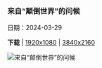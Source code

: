 ### 来自“颠倒世界”的问候

日期：2024-03-29

**下载**  |  [1920x1080](https://cn.bing.com/th?id=OHR.SleepySloth_ZH-CN6084460583_1920x1080.jpg)  |  [3840x2160](https://cn.bing.com/th?id=OHR.SleepySloth_ZH-CN6084460583_UHD.jpg)

![来自“颠倒世界”的问候](https://cn.bing.com/th?id=OHR.SleepySloth_ZH-CN6084460583_1920x1080.jpg "睡在号角树上的褐喉树懒，哥斯达黎加 (© Juan Carlos Vindas/Getty Images)")

